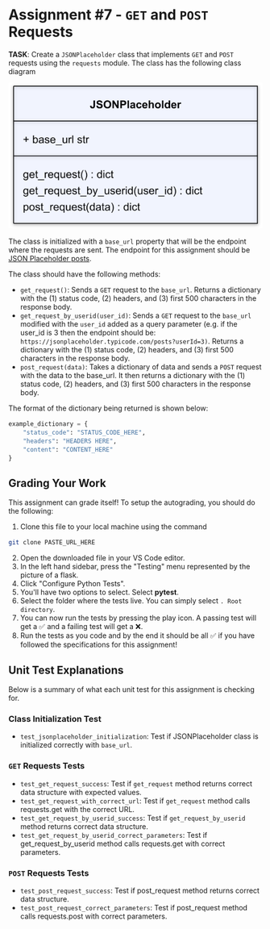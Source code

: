 # Assignment #7 - `GET` and `POST` Requests

**TASK**: Create a `JSONPlaceholder` class that implements `GET` and `POST` requests using the `requests` module. The class has the following class diagram

![Assignment Class Diagram](./ClassDiagram.png)

The class is initialized with a `base_url` property that will be the endpoint where the requests are sent. The endpoint for this assignment should be [JSON Placeholder posts](https://jsonplaceholder.typicode.com/posts).

The class should have the following methods:
- `get_request()`: Sends a `GET` request to the `base_url`. Returns a dictionary with the (1) status code, (2) headers, and (3) first 500 characters in the response body.
- `get_request_by_userid(user_id)`: Sends a `GET` request to the `base_url` modified with the `user_id` added as a query parameter (e.g. if the user_id is 3 then the endpoint should be: `https://jsonplaceholder.typicode.com/posts?userId=3)`. Returns a dictionary with the (1) status code, (2) headers, and (3) first 500 characters in the response body.
- `post_request(data)`: Takes a dictionary of data and sends a `POST` request with the data to the base_url. It then returns a dictionary with the (1) status code, (2) headers, and (3) first 500 characters in the response body.

The format of the dictionary being returned is shown below:
```python
example_dictionary = { 
    "status_code": "STATUS_CODE_HERE", 
    "headers": "HEADERS HERE", 
    "content": "CONTENT_HERE" 
}
```

## Grading Your Work
This assignment can grade itself! To setup the autograding, you should do the following:
1. Clone this file to your local machine using the command
```bash
git clone PASTE_URL_HERE
```
2. Open the downloaded file in your VS Code editor.
3. In the left hand sidebar, press the "Testing" menu represented by the picture of a flask.
4. Click "Configure Python Tests".
5. You'll have two options to select. Select **pytest**.
6. Select the folder where the tests live. You can simply select `. Root directory`.
7. You can now run the tests by pressing the play icon. A passing test will get a ✅ and a failing test will get a ❌.
8. Run the tests as you code and by the end it should be all ✅ if you have followed the specifications for this assignment!

## Unit Test Explanations

Below is a summary of what each unit test for this assignment is checking for.

### Class Initialization Test
- `test_jsonplaceholder_initialization`: Test if JSONPlaceholder class is initialized correctly with `base_url`.

### `GET` Requests Tests
- `test_get_request_success`: Test if `get_request` method returns correct data structure with expected values.
- `test_get_request_with_correct_url`: Test if `get_request` method calls requests.get with the correct URL.
- `test_get_request_by_userid_success`: Test if `get_request_by_userid` method returns correct data structure.
- `test_get_request_by_userid_correct_parameters`: Test if get_request_by_userid method calls requests.get with correct parameters.

### `POST` Requests Tests
- `test_post_request_success`: Test if post_request method returns correct data structure.
- `test_post_request_correct_parameters`: Test if post_request method calls requests.post with correct parameters.